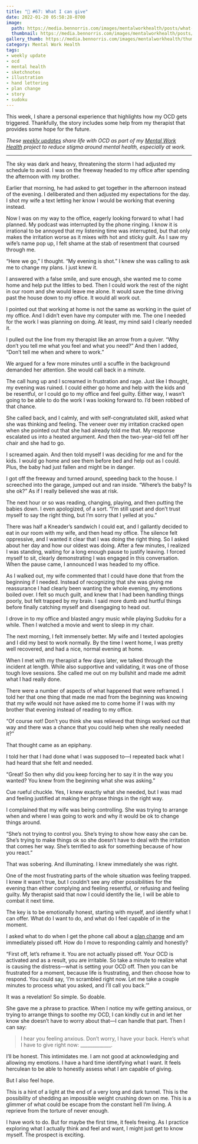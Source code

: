 ```yaml
---
title: "🧠 #67: What I can give"
date: 2022-01-20 05:58:28-0700
image: 
  path: https://media.bennorris.com/images/mentalworkhealth/posts/what-i-can-give.jpg
  thumbnail: https://media.bennorris.com/images/mentalworkhealth/posts/thumbnails/what-i-can-give.jpg
gallery_thumb: https://media.bennorris.com/images/mentalworkhealth/thumbs/what-i-can-give.jpg
category: Mental Work Health
tags:
- weekly update
- ocd
- mental health
- sketchnotes
- illustration
- hand lettering
- plan change
- story
- sudoku
---
```


This week, I share a personal experience that highlights how my OCD gets triggered. Thankfully, the story includes some help from my therapist that provides some hope for the future.

_These [weekly updates](https://bennorris.com/tags/weekly-update/) share life with OCD as part of my [Mental Work Health](https://bennorris.com/mental-work-health) project to reduce stigma around mental health, especially at work._

***

The sky was dark and heavy, threatening the storm I had adjusted my schedule to avoid. I was on the freeway headed to my office after spending the afternoon with my brother.

Earlier that morning, he had asked to get together in the afternoon instead of the evening. I deliberated and then adjusted my expectations for the day. I shot my wife a text letting her know I would be working that evening instead.

Now I was on my way to the office, eagerly looking forward to what I had planned. My podcast was interrupted by the phone ringing. I know it is irrational to be annoyed that my listening time was interrupted, but that only makes the irritation worse as it mixes with hot and sticky guilt. As I saw my wife’s name pop up, I felt shame at the stab of resentment that coursed through me.

“Here we go,” I thought. “My evening is shot.” I knew she was calling to ask me to change my plans. I just knew it.

I answered with a false smile, and sure enough, she wanted me to come home and help put the littles to bed. Then I could work the rest of the night in our room and she would leave me alone. It would save the time driving past the house down to my office. It would all work out.

I pointed out that working at home is not the same as working in the quiet of my office. And I didn’t even have my computer with me. The one I needed for the work I was planning on doing. At least, my mind said I clearly needed it.

I pulled out the line from my therapist like an arrow from a quiver. “Why don’t you tell me what you feel and what you need?” And then I added, “Don’t tell me when and where to work.”

We argued for a few more minutes until a scuffle in the background demanded her attention. She would call back in a minute.

The call hung up and I screamed in frustration and rage. Just like I thought, my evening was ruined. I could either go home and help with the kids and be resentful, or I could go to my office and feel guilty. Either way, I wasn’t going to be able to do the work I was looking forward to. I’d been robbed of that chance.

She called back, and I calmly, and with self-congratulated skill, asked what she was thinking and feeling. The veneer over my irritation cracked open when she pointed out that she had already told me that. My response escalated us into a heated argument. And then the two-year-old fell off her chair and she had to go.

I screamed again. And then told myself I was deciding for me and for the kids. I would go home and see them before bed and help out as I could. Plus, the baby had just fallen and might be in danger.

I got off the freeway and turned around, speeding back to the house. I screeched into the garage, jumped out and ran inside. “Where’s the baby? Is she ok?” As if I really believed she was at risk.

The next hour or so was reading, changing, playing, and then putting the babies down. I even apologized, of a sort. “I’m still upset and don’t trust myself to say the right thing, but I’m sorry that I yelled at you.”

There was half a Kneader’s sandwich I could eat, and I gallantly decided to eat in our room with my wife, and then head my office. The silence felt oppressive, and I wanted it clear that I was doing the right thing. So I asked about her day and how our oldest was doing. After a few minutes, I realized I was standing, waiting for a long enough pause to justify leaving. I forced myself to sit, clearly demonstrating I was engaged in this conversation. When the pause came, I announced I was headed to my office.

As I walked out, my wife commented that I could have done that from the beginning if I needed. Instead of recognizing that she was giving me reassurance I had clearly been wanting the whole evening, my emotions boiled over. I felt so much guilt, and knew that I had been handling things poorly, but felt trapped by my brain. I said more dumb and hurtful things before finally catching myself and disengaging to head out.

I drove in to my office and blasted angry music while playing Sudoku for a while. Then I watched a movie and went to sleep in my chair.

The next morning, I felt immensely better. My wife and I texted apologies and I did my best to work normally. By the time I went home, I was pretty well recovered, and had a nice, normal evening at home.

When I met with my therapist a few days later, we talked through the incident at length. While also supportive and validating, it was one of those tough love sessions. She called me out on my bullshit and made me admit what I had really done.

There were a number of aspects of what happened that were reframed. I told her that one thing that made me mad from the beginning was knowing that my wife would not have asked me to come home if I was with my brother that evening instead of reading to my office.

“Of course not! Don’t you think she was relieved that things worked out that way and there was a chance that you could help when she really needed it?”

That thought came as an epiphany.

I told her that I had done what I was supposed to—I repeated back what I had heard that she felt and needed.

“Great! So then why did you keep forcing her to say it in the way you wanted? You knew from the beginning what she was asking.”

Cue rueful chuckle. Yes, I knew exactly what she needed, but I was mad and feeling justified at making her phrase things in the right way.

I complained that my wife was being controlling. She was trying to arrange when and where I was going to work and why it would be ok to change things around.

“She’s not trying to control you. She’s trying to show how easy she can be. She’s trying to make things ok so she doesn’t have to deal with the irritation that comes her way. She’s terrified to ask for something because of how you react.”

That was sobering. And illuminating. I knew immediately she was right.

One of the most frustrating parts of the whole situation was feeling trapped. I knew it wasn’t true, but I couldn’t see any other possibilities for the evening than either complying and feeling resentful, or refusing and feeling guilty. My therapist said that now I could identify the lie, I will be able to combat it next time.

The key is to be emotionally honest, starting with myself, and identify what I can offer. What do I want to do, and what do I feel capable of in the moment.

I asked what to do when I get the phone call about a [plan change](https://bennorris.com/tags/plan-change/) and am immediately pissed off. How do I move to responding calmly and honestly?

“First off, let’s reframe it. You are not actually pissed off. Your OCD is activated and as a result, you are irritable. So take a minute to realize what is causing the distress—what is setting your OCD off. Then you can be frustrated for a moment, because life is frustrating, and then choose how to respond. You could say, ‘I’m scrambled right now. Let me take a couple minutes to process what you asked, and I’ll call you back.’”

It was a revelation! So simple. So doable.

She gave me a phrase to practice. When I notice my wife getting anxious, or trying to arrange things to soothe my OCD, I can kindly cut in and let her know she doesn’t have to worry about that—I can handle that part. Then I can say:

> I hear you feeling anxious. Don’t worry, I have your back. Here’s what I have to give right now: _____________.

I’ll be honest. This intimidates me. I am not good at acknowledging and allowing my emotions. I have a hard time identifying what I want.  It feels herculean to be able to honestly assess what I am capable of giving.

But I also feel hope.

This is a hint of a light at the end of a very long and dark tunnel. This is the possibility of shedding an impossible weight crushing down on me. This is a glimmer of what could be escape from the constant hell I’m living. A reprieve from the torture of never enough.

I have work to do. But for maybe the first time, it feels freeing. As I practice exploring what I actually think and feel and want, I might just get to know myself. The prospect is exciting.


